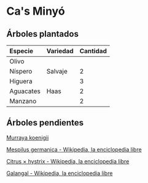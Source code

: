 # Ca's Minyó

## Árboles plantados

| Especie | Variedad | Cantidad |
| :--- | :--- | :--- |
| Olivo |  |  |
| Níspero | Salvaje | 2 |
| Higuera |  | 3 |
| Aguacates | Haas | 2 |
| Manzano |  | 2 |

## Árboles pendientes

[Murraya koenigii](https://es.wikipedia.org/wiki/Murraya_koenigii)

[Mespilus germanica - Wikipedia, la enciclopedia libre](https://es.wikipedia.org/wiki/Mespilus_germanica)

[Citrus × hystrix - Wikipedia, la enciclopedia libre](https://es.wikipedia.org/wiki/Citrus_%C3%97_hystrix)

[Galangal - Wikipedia, la enciclopedia libre](https://es.wikipedia.org/wiki/Galangal)

